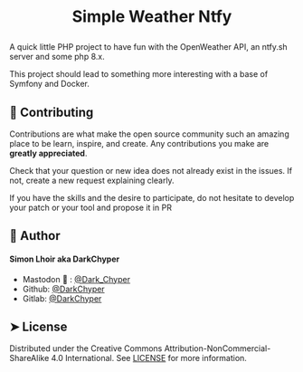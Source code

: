 
# <p align="center">Simple Weather Ntfy</p>

A quick little PHP project to have fun with the OpenWeather API, an ntfy.sh server and some php 8.x.

This project should lead to something more interesting with a base of Symfony and Docker.

## 🍰 Contributing
Contributions are what make the open source community such an amazing place to be learn, inspire, and create. Any contributions you make are **greatly appreciated**.

Check that your question or new idea does not already exist in the issues. If not, create a new request explaining clearly.

If you have the skills and the desire to participate, do not hesitate to develop your patch or your tool and propose it in PR


## 🙇 Author
#### Simon Lhoir aka DarkChyper
- Mastodon 🐘 : [@Dark_Chyper](https://pouet.chapril.org/@Dark_Chyper)
- Github: [@DarkChyper](https://github.com/DarkChyper)
- Gitlab: [@DarkChyper](https://gitlab.com/DarkChyper)


## ➤ License
Distributed under the Creative Commons Attribution-NonCommercial-ShareAlike 4.0 International. See [LICENSE](LICENSE) for more information.
